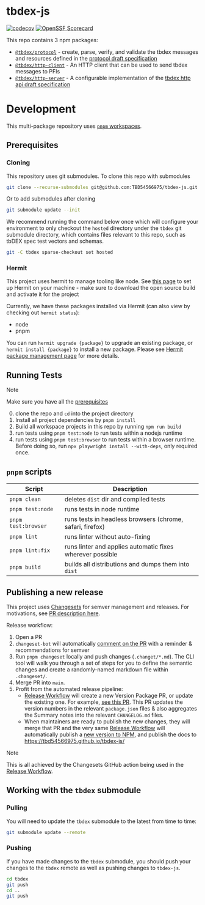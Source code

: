 # tbdex-js

[![codecov](https://codecov.io/github/TBD54566975/tbdex-js/graph/badge.svg?token=NE0263LUKG)](https://codecov.io/github/TBD54566975/tbdex-js)
[![OpenSSF Scorecard](https://api.securityscorecards.dev/projects/github.com/TBD54566975/tbdex-js/badge)](https://securityscorecards.dev/viewer/?uri=github.com/TBD54566975/tbdex-js)

This repo contains 3 npm packages:

- [`@tbdex/protocol`](./packages/protocol/) - create, parse, verify, and validate the tbdex messages and resources defined in the [protocol draft specification](https://github.com/TBD54566975/tbdex-protocol/blob/main/README.md)
- [`@tbdex/http-client`](./packages/http-client) - An HTTP client that can be used to send tbdex messages to PFIs
- [`@tbdex/http-server`](./packages/http-server) - A configurable implementation of the [tbdex http api draft specification](https://github.com/TBD54566975/tbdex-protocol/blob/main/rest-api/README.md)

# Development

This multi-package repository uses [`pnpm` workspaces](https://pnpm.io/workspaces).

## Prerequisites

### Cloning
This repository uses git submodules. To clone this repo with submodules
```sh
git clone --recurse-submodules git@github.com:TBD54566975/tbdex-js.git
```
Or to add submodules after cloning
```sh
git submodule update --init
```
We recommend running the command below once which will configure your environment to only checkout the `hosted` directory under the `tbdex` git submodule directory, which contains files relevant to this repo, such as tbDEX spec test vectors and schemas.

```sh
git -C tbdex sparse-checkout set hosted
```

### Hermit
This project uses hermit to manage tooling like node. See [this page](https://cashapp.github.io/hermit/usage/get-started/) to set up Hermit on your machine - make sure to download the open source build and activate it for the project

Currently, we have these packages installed via Hermit (can also view by checking out `hermit status`):
- node 
- pnpm

You can run `hermit upgrade {package}` to upgrade an existing package, or `hermit install {package}` to install a new package. 
Please see [Hermit package management page](https://cashapp.github.io/hermit/usage/management/) for more details.

## Running Tests

> [!NOTE]
>
> Make sure you have all the [prerequisites](#prerequisites)

0. clone the repo and `cd` into the project directory
1. Install all project dependencies by `pnpm install`
2. Build all workspace projects in this repo by running `npm run build`
3. run tests using `pnpm test:node` to run tests within a nodejs runtime
4. run tests using `pnpm test:browser` to run tests within a browser runtime. Before doing so, run `npx playwright install --with-deps`, only required once.

## `pnpm` scripts

| Script              | Description                                               |
| ------------------- | --------------------------------------------------------- |
| `pnpm clean`        | deletes `dist` dir and compiled tests                     |
| `pnpm test:node`    | runs tests in node runtime                                |
| `pnpm test:browser` | runs tests in headless browsers (chrome, safari, firefox) |
| `pnpm lint`         | runs linter without auto-fixing                           |
| `pnpm lint:fix`     | runs linter and applies automatic fixes wherever possible |
| `pnpm build`        | builds all distributions and dumps them into `dist`       |

## Publishing a new release

This project uses [Changesets](https://github.com/changesets/changesets) for semver management and releases. For motivations, see [PR description here](https://github.com/TBD54566975/tbdex-js/pull/30#issue-1910447620).

Release workflow:

1. Open a PR
2. `changeset-bot` will automatically [comment on the PR](https://github.com/TBD54566975/tbdex-js/pull/30#issuecomment-1732721942) with a reminder & recommendations for semver
3. Run `pnpm changeset` locally and push changes (`.changet/*.md`).  The CLI tool will walk you through a set of steps for you to define the semantic changes and create a randomly-named markdown file within `.changeset/`.
4. Merge PR into `main`.
5. Profit from the automated release pipeline:
   - [Release Workflow](./.github/workflows/release.yml) will create a new Version Package PR, or update the existing one. For example, [see this PR](https://github.com/TBD54566975/tbdex-js/pull/36). This PR updates the version numbers in the relevant `package.json` files & also aggregates the Summary notes into the relevant `CHANGELOG.md` files.
   - When maintainers are ready to publish the new changes, they will merge that PR and the very same [Release Workflow](./.github/workflows/release.yml) will automatically publish a [new version to NPM](https://www.npmjs.com/package/@tbdex/protocol?activeTab=versions), and publish the docs to https://tbd54566975.github.io/tbdex-js/

> [!NOTE]
>
> This is all achieved by the Changesets GitHub action being used in the [Release Workflow](./.github/workflows/release.yml).

## Working with the `tbdex` submodule

### Pulling
You will need to update the `tbdex` submodule to the latest from time to time:
```sh
git submodule update --remote
```

### Pushing
If you have made changes to the `tbdex` submodule, you should push your changes to the `tbdex` remote as well as pushing changes to `tbdex-js`.
```sh
cd tbdex
git push
cd ..
git push
```
